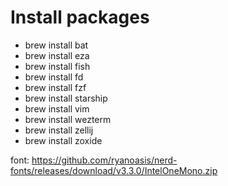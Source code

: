 # Install packages

- brew install bat
- brew install eza
- brew install fish
- brew install fd
- brew install fzf
- brew install starship
- brew install vim
- brew install wezterm
- brew install zellij
- brew install zoxide

font: https://github.com/ryanoasis/nerd-fonts/releases/download/v3.3.0/IntelOneMono.zip
